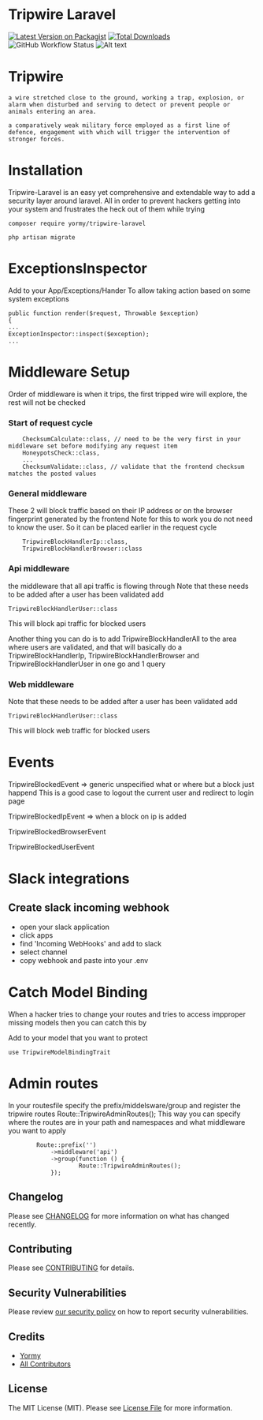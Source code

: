 # Tripwire Laravel

[![Latest Version on Packagist](https://img.shields.io/packagist/v/yormy/tripwire-laravel.svg?style=flat-square)](https://packagist.org/packages/yormy/tripwire-laravel)
[![Total Downloads](https://img.shields.io/packagist/dt/yormy/tripwire-laravel.svg?style=flat-square)](https://packagist.org/packages/yormy/tripwire-laravel)
![GitHub Workflow Status](https://img.shields.io/github/workflow/status/facade/ignition/run-php-tests?label=Tests)
![Alt text](./coverage.svg)

# Tripwire
```a wire stretched close to the ground, working a trap, explosion, or alarm when disturbed and serving to detect or prevent people or animals entering an area.```

```a comparatively weak military force employed as a first line of defence, engagement with which will trigger the intervention of stronger forces.```


# Installation
Tripwire-Laravel is an easy yet comprehensive and extendable way to add a security layer around laravel. All in order to prevent hackers getting into your system and frustrates the heck out of them while trying
```
composer require yormy/tripwire-laravel

php artisan migrate
```

# ExceptionsInspector
Add to your App/Exceptions/Hander
To allow taking action based on some system exceptions
```
public function render($request, Throwable $exception)
{
...
ExceptionInspector::inspect($exception);
...
```

# Middleware Setup
Order of middleware is when it trips, the first tripped wire will explore, the rest will not be checked

### Start of request cycle
```
    ChecksumCalculate::class, // need to be the very first in your middleware set before modifying any request item
    HoneypotsCheck::class,
    ...
    ChecksumValidate::class, // validate that the frontend checksum matches the posted values
```

### General middleware
These 2 will block traffic based on their IP address or on the browser fingerprint generated by the frontend
Note for this to work you do not need to know the user. So it can be placed earlier in the request cycle
```
    TripwireBlockHandlerIp::class,
    TripwireBlockHandlerBrowser::class
```

### Api middleware
the middleware that all api traffic is flowing through
Note that these needs to be added after a user has been validated
add
```
TripwireBlockHandlerUser::class
```
This will block api traffic for blocked users  

Another thing you can do is to add TripwireBlockHandlerAll to the area where users are validated, and that will basically do a
TripwireBlockHandlerIp, TripwireBlockHandlerBrowser and TripwireBlockHandlerUser in one go and 1 query

### Web middleware
Note that these needs to be added after a user has been validated
add
```
TripwireBlockHandlerUser::class
```
This will block web traffic for blocked users



# Events
TripwireBlockedEvent => generic unspecified what or where but a block just happend
This is a good case to logout the current user and redirect to login page

TripwireBlockedIpEvent => when a block on ip is added


TripwireBlockedBrowserEvent

TripwireBlockedUserEvent

# Slack integrations
## Create slack incoming webhook
- open your slack application
- click apps
- find 'Incoming WebHooks' and add to slack
- select channel
- copy webhook and paste into your .env


# Catch Model Binding
When a hacker tries to change your routes and tries to access impproper missing models then you can catch this by

Add to your model that you want to protect
```
use TripwireModelBindingTrait
```

# Admin routes
In your routesfile specify the prefix/middelsware/group and register the tripwire routes
Route::TripwireAdminRoutes();
This way you can specify where the routes are in your path and namespaces and what middleware you want to apply

```
        Route::prefix('')
            ->middleware('api')
            ->group(function () {
                    Route::TripwireAdminRoutes();
            });
```

## Changelog

Please see [CHANGELOG](CHANGELOG.md) for more information on what has changed recently.

## Contributing

Please see [CONTRIBUTING](.github/CONTRIBUTING.md) for details.

## Security Vulnerabilities

Please review [our security policy](../../security/policy) on how to report security vulnerabilities.

## Credits

- [Yormy](https://gitlab.com/yormy)
- [All Contributors](../../contributors)

## License

The MIT License (MIT). Please see [License File](LICENSE.md) for more information.

